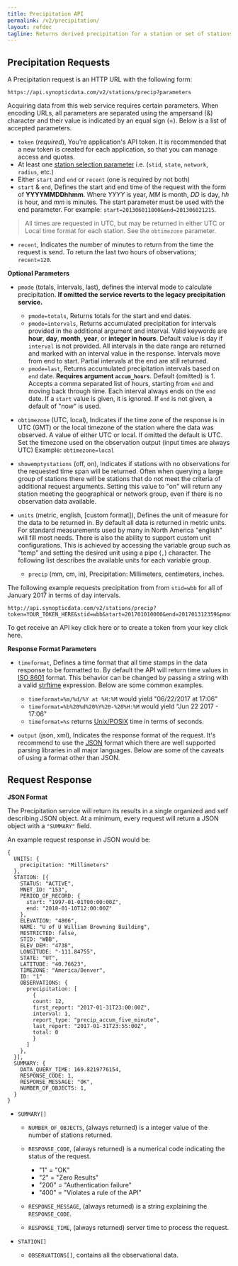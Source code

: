 ```yaml
---
title: Precipitation API
permalink: /v2/precipitation/
layout: refdoc
tagline: Returns derived precipitation for a station or set of stations based on a time span
---
```


## Precipitation Requests

A Precipitation request is an HTTP URL with the following form:

```
https://api.synopticdata.com/v2/stations/precip?parameters
```

Acquiring data from this web service requires certain parameters. When encoding URLs, all parameters are separated using the ampersand (&) character and their value is indicated by an equal sign (=). Below is a list of accepted parameters.

* `token` (_required_), You're application's API token. It is recommended that a new token is created for each application, so that you can manage access and quotas.
* At least one [station selection parameter][station-selectors] i.e. (`stid`, `state`, `network`, `radius`, etc.)
* Either `start` and `end` or `recent` (one is required by not both)
* `start` & `end`, Defines the start and end time of the request with the form of **YYYYMMDDhhmm**. Where _YYYY_ is year, _MM_ is month, _DD_ is day, _hh_ is hour, and _mm_ is minutes. The start parameter must be used with the end parameter. For example: `start=201306011800&end=201306021215`.

> All times are requested in UTC, but may be returned in either UTC or Local time format for each station. See the `obtimezone` parameter.

* `recent`, Indicates the number of minutes to return from the time the request is send. To return the last two hours of observations; `recent=120`.

**Optional Parameters**

* `pmode` (totals, intervals, last), defines the interval mode to calculate precipitation. **If omitted the service reverts to the legacy precipitation service.**

  * `pmode=totals`, Returns totals for the start and end dates.
  * `pmode=intervals`, Returns accumulated precipitation for intervals provided in the additional argument and interval. Valid keywords are **hour**, **day**, **month**, **year**, or **integer in hours**. Default value is day if `interval` is not provided. All intervals in the date range are returned and marked with an interval value in the response. Intervals move from end to start. Partial intervals at the end are still returned.
  * `pmode=last`, Returns accumulated precipitation intervals based on `end` date. **Requires argument `accum_hours`**. Default (omitted) is 1. Accepts a comma separated list of hours, starting from `end` and moving back through time. Each interval always ends on the `end` date. If a `start` value is given, it is ignored. If `end` is not given, a default of "now" is used.

* `obtimezone` (UTC, local), Indicates if the time zone of the response is in UTC (GMT) or the local timezone of the station where the data was observed. A value of either UTC or local. If omitted the default is UTC. Set the timezone used on the observation output (input times are always UTC) Example: `obtimezone=local`

* `showemptystations` (off, on), Indicates if stations with no observations for the requested time span will be returned. Often when querying a large group of stations there will be stations that do not meet the criteria of additional request arguments. Setting this value to "on" will return any station meeting the geographical or network group, even if there is no observation data available.

* `units` (metric, english, [custom format]), Defines the unit of measure for the data to be returned in. By default all data is returned in metric units. For standard measurements used by many in North America "english" will fill most needs. There is also the ability to support custom unit configurations. This is achieved by accessing the variable group such as "temp" and setting the desired unit using a pipe (`,`) character. The following list describes the available units for each variable group.

  * `precip` (mm, cm, in), Precipitation: Millimeters, centimeters, inches.

The following example requests precipitation from from `stid=wbb` for all of January 2017 in terms of day intervals.

```
http://api.synopticdata.com/v2/stations/precip?token=YOUR_TOKEN_HERE&stid=wbb&start=201701010000&end=201701312359&pmode=intervals&interval=day
```

To get receive an API key click here or to create a token from your key click here.

**Response Format Parameters**

* `timeformat`, Defines a time format that all time stamps in the data response to be formatted to. By default the API will return time values in [ISO 8601][iso-8601] format. This behavior can be changed by passing a string with a valid [strftime][strftime] expression. Below are some common examples.

  * `timeformat=%m/%d/%Y at %H:%M` would yield "06/22/2017 at 17:06"
  * `timeformat=%b%20%d%20%Y%20-%20%H:%M` would yield "Jun 22 2017 - 17:06"
  * `timeformat=%s` returns [Unix/POSIX][epoch-seconds] time in terms of seconds.

* `output` (json, xml), Indicates the response format of the request. It's recommend to use the [JSON] format which there are well supported parsing libraries in all major languages. Below are some of the caveats of using a format other than JSON.

## Request Response

**JSON Format**

The Precipitation service will return its results in a single organized and self describing JSON object. At a minimum, every request will return a JSON object with a `"SUMMARY"` field.

An example request response in JSON would be:

```
{
  UNITS: {
    precipitation: "Millimeters"
  },
  STATION: [{
    STATUS: "ACTIVE",
    MNET_ID: "153",
    PERIOD_OF_RECORD: {
      start: "1997-01-01T00:00:00Z",
      end: "2018-01-10T12:00:00Z"
    },
    ELEVATION: "4806",
    NAME: "U of U William Browning Building",
    RESTRICTED: false,
    STID: "WBB",
    ELEV_DEM: "4738",
    LONGITUDE: "-111.84755",
    STATE: "UT",
    LATITUDE: "40.76623",
    TIMEZONE: "America/Denver",
    ID: "1"
    OBSERVATIONS: {
      precipitation: [
        {
        count: 12,
        first_report: "2017-01-31T23:00:00Z",
        interval: 1,
        report_type: "precip_accum_five_minute",
        last_report: "2017-01-31T23:55:00Z",
        total: 0
        }
      ]
    },
  }],
  SUMMARY: {
    DATA_QUERY_TIME: 169.8219776154,
    RESPONSE_CODE: 1,
    RESPONSE_MESSAGE: "OK",
    NUMBER_OF_OBJECTS: 1,
  }
}
```

* `SUMMARY[]`

  * `NUMBER_OF_OBJECTS`, (always returned) is a integer value of the number of stations returned.
  * `RESPONSE_CODE`, (always returned) is a numerical code indicating the status of the request.

    * "1" = "OK"
    * "2" = "Zero Results"
    * "200" = "Authentication failure"
    * "400" = "Violates a rule of the API"

  * `RESPONSE_MESSAGE`, (always returned) is a string explaining the `RESPONSE_CODE`.
  * `RESPONSE_TIME`, (always returned) server time to process the request.

* `STATION[]`

  * `OBSERVATIONS[]`, contains all the observational data.

<!-- References & URLs -->

[epoch-seconds]: https://en.wikipedia.org/wiki/Unix_time
[iso-8601]: https://en.wikipedia.org/wiki/ISO_8601
[json]: http://json.org/
[station-selectors]: ./station-selectors
[strftime]: http://man7.org/linux/man-pages/man3/strftime.3.html
